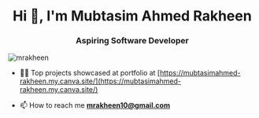 <h1 align="center">Hi 👋, I'm Mubtasim Ahmed Rakheen</h1>
<h3 align="center">Aspiring Software Developer</h3>

<p align="left"> <img src="https://komarev.com/ghpvc/?username=mrakheen&label=Profile%20views&color=0e75b6&style=flat" alt="mrakheen" /> </p>

- 👨‍💻 Top projects showcased at portfolio at [https://mubtasimahmed-rakheen.my.canva.site/](https://mubtasimahmed-rakheen.my.canva.site/)

- 📫 How to reach me **mrakheen10@gmail.com**


